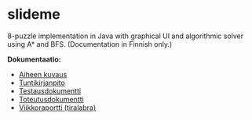 # slideme

8-puzzle implementation in Java with graphical UI and algorithmic solver using A* and BFS. (Documentation in Finnish only.)

**Dokumentaatio:**

* [Aiheen kuvaus](dokumentointi/aiheenKuvausJaRakenne.md)
* [Tuntikirjanpito](dokumentointi/tuntikirjanpito.md)
* [Testausdokumentti](dokumentointi/testausdokumentti.md)
* [Toteutusdokumentti](dokumentointi/toteutusdokumentti.md)
* [Viikkoraportti (tiralabra)](dokumentointi/viikkoraportti.md)